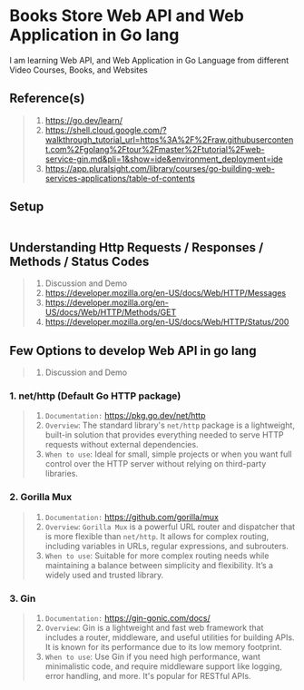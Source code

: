 # Books Store Web API and Web Application in Go lang

I am learning Web API, and Web Application in Go Language from different Video Courses, Books, and Websites

## Reference(s)

> 1. <https://go.dev/learn/>
> 1. <https://shell.cloud.google.com/?walkthrough_tutorial_url=https%3A%2F%2Fraw.githubusercontent.com%2Fgolang%2Ftour%2Fmaster%2Ftutorial%2Fweb-service-gin.md&pli=1&show=ide&environment_deployment=ide>
> 1. <https://app.pluralsight.com/library/courses/go-building-web-services-applications/table-of-contents>

## Setup

```powershell

```

## Understanding Http Requests / Responses / Methods / Status Codes

> 1. Discussion and Demo
> 1. <https://developer.mozilla.org/en-US/docs/Web/HTTP/Messages>
> 1. <https://developer.mozilla.org/en-US/docs/Web/HTTP/Methods/GET>
> 1. <https://developer.mozilla.org/en-US/docs/Web/HTTP/Status/200>

## Few Options to develop Web API in go lang

> 1. Discussion and Demo

### 1. **net/http (Default Go HTTP package)**

> 1. `Documentation:` <https://pkg.go.dev/net/http>
> 1. `Overview`: The standard library's `net/http` package is a lightweight, built-in solution that provides everything needed to serve HTTP requests without external dependencies.
> 1. `When to use`: Ideal for small, simple projects or when you want full control over the HTTP server without relying on third-party libraries.

### 2. **Gorilla Mux**

> 1. `Documentation:` <https://github.com/gorilla/mux>
> 1. `Overview`: `Gorilla Mux` is a powerful URL router and dispatcher that is more flexible than `net/http`. It allows for complex routing, including variables in URLs, regular expressions, and subrouters.
> 1. `When to use`: Suitable for more complex routing needs while maintaining a balance between simplicity and flexibility. It’s a widely used and trusted library.

### 3. **Gin**

> 1. `Documentation:` <https://gin-gonic.com/docs/>
> 1. `Overview`: Gin is a lightweight and fast web framework that includes a router, middleware, and useful utilities for building APIs. It is known for its performance due to its low memory footprint.
> 1. `When to use`: Use Gin if you need high performance, want minimalistic code, and require middleware support like logging, error handling, and more. It's popular for RESTful APIs.
